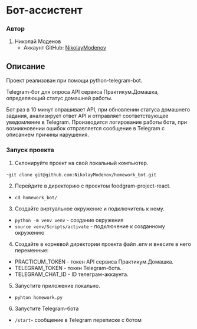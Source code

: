 # Бот-ассистент

### Автор

1. Николай Моденов  
   - Аккаунт GitHub: [NikolayModenov](https://github.com/NikolayModenov)

## Описание

Проект реализован при помощи python-telegram-bot.

Telegram-бот для опроса API сервиса Практикум.Домашка, определяющий статус домашней работы.

Бот раз в 10 минут опрашивает API, при обновлении статуса домашнего задания, анализирует ответ API и отправляет соответствующее уведомление в Telegram. Производится логирование работы бота, при возникновении ошибок отправляется сообщение в Telegram с описанием причины нарушения.

### Запуск проекта

1. Склонируйте проект на свой локальный компьютер. 

-```git clone git@github.com:NikolayModenov/homework_bot.git```

2. Перейдите в директорию с проектом foodgram-project-react.

- ```cd homework_bot/```

3. Создайте виртуальное окружение и подключитель к нему.

- ```python -m venv venv``` - создание окружения
- ```source venv/Scripts/activate``` - подключение к созданному окружению

4. Создайте в корневой директории проекта файл .env и внесите в него переменные:

- PRACTICUM_TOKEN - токен API сервиса Практикум.Домашка.
- TELEGRAM_TOKEN - токен Telegram-бота.
- TELEGRAM_CHAT_ID - ID телеграм-аккаунта.

5. Запустите приложение локально.

- ```pyhton homework.py```

6. Запустите Telegram-бота

- ```/start```- сообщение в Telegram переписке с ботом